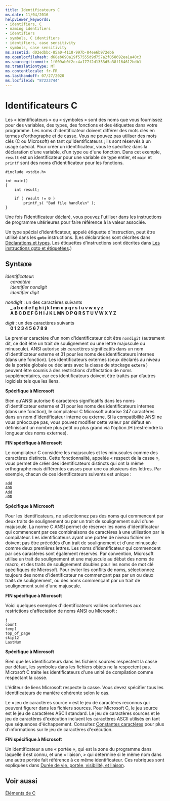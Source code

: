 ```yaml
---
title: Identificateurs C
ms.date: 11/04/2016
helpviewer_keywords:
- identifiers, C
- naming identifiers
- identifiers
- symbols, C identifiers
- identifiers, case sensitivity
- symbols, case sensitivity
ms.assetid: d02edbbc-85a0-4118-997b-84ee6b972eb6
ms.openlocfilehash: d68eb690a19f57555d9d757a2f058692ea1a40c3
ms.sourcegitcommit: 1f009ab0f2cc4a177f2d1353d5a38f164612bdb1
ms.translationtype: MT
ms.contentlocale: fr-FR
ms.lasthandoff: 07/27/2020
ms.locfileid: "87223744"
---
```

# <a name="c-identifiers"></a>Identificateurs C

Les « identificateurs » ou « symboles » sont des noms que vous fournissez pour des variables, des types, des fonctions et des étiquettes dans votre programme. Les noms d'identificateur doivent différer des mots clés en termes d'orthographe et de casse. Vous ne pouvez pas utiliser des mots clés (C ou Microsoft) en tant qu'identificateurs ; ils sont réservés à un usage spécial. Pour créer un identificateur, vous le spécifiez dans la déclaration d'une variable, d'un type ou d'une fonction. Dans cet exemple, `result` est un identificateur pour une variable de type entier, et `main` et `printf` sont des noms d'identificateur pour les fonctions.

```
#include <stdio.h>

int main()
{
    int result;

    if ( result != 0 )
        printf_s( "Bad file handle\n" );
}
```

Une fois l'identificateur déclaré, vous pouvez l'utiliser dans les instructions de programme ultérieures pour faire référence à la valeur associée.

Un type spécial d’identificateur, appelé étiquette d’instruction, peut être utilisé dans les **`goto`** instructions. (Les déclarations sont décrites dans [Déclarations et types](../c-language/declarations-and-types.md). Les étiquettes d'instructions sont décrites dans [Les instructions goto et étiquetées](../c-language/goto-and-labeled-statements-c.md).)

## <a name="syntax"></a>Syntaxe

*identificateur*:<br/>
&nbsp;&nbsp;&nbsp;&nbsp;*caractère*<br/>
&nbsp;&nbsp;&nbsp;&nbsp;*identifier* *nondigit*<br/>
&nbsp;&nbsp;&nbsp;&nbsp;*identifier* *digit*

*nondigit* : un des caractères suivants<br/>
&nbsp;&nbsp;&nbsp;&nbsp;**_ a b c d e f g h i j k l mn o p q r s t u v w x y z**<br/>
&nbsp;&nbsp;&nbsp;&nbsp;**A B C D E F G H I J K L MN O P Q R S T U V W X Y Z**

*digit* : un des caractères suivants<br/>
&nbsp;&nbsp;&nbsp;&nbsp;**0 1 2 3 4 5 6 7 8 9**

Le premier caractère d'un nom d'identificateur doit être `nondigit` (autrement dit, ce doit être un trait de soulignement ou une lettre majuscule ou minuscule). ANSI autorise six caractères significatifs dans un nom d'identificateur externe et 31 pour les noms des identificateurs internes (dans une fonction). Les identificateurs externes (ceux déclarés au niveau de la portée globale ou déclarés avec la classe de stockage **`extern`** ) peuvent être soumis à des restrictions d’affectation de noms supplémentaires, car ces identificateurs doivent être traités par d’autres logiciels tels que les liens.

**Spécifique à Microsoft**

Bien qu'ANSI autorise 6 caractères significatifs dans les noms d'identificateur externe et 31 pour les noms des identificateurs internes (dans une fonction), le compilateur C Microsoft autorise 247 caractères dans un nom d'identificateur interne ou externe. Si la compatibilité ANSI ne vous préoccupe pas, vous pouvez modifier cette valeur par défaut en définissant un nombre plus petit ou plus grand via l'option /H (restreindre la longueur des noms externes).

**FIN spécifique à Microsoft**

Le compilateur C considère les majuscules et les minuscules comme des caractères distincts. Cette fonctionnalité, appelée « respect de la casse », vous permet de créer des identificateurs distincts qui ont la même orthographe mais différentes casses pour une ou plusieurs des lettres. Par exemple, chacun de ces identificateurs suivants est unique :

```
add
ADD
Add
aDD
```

**Spécifique à Microsoft**

Pour les identificateurs, ne sélectionnez pas des noms qui commencent par deux traits de soulignement ou par un trait de soulignement suivi d'une majuscule. La norme C ANSI permet de réserver les noms d'identificateur qui commencent par ces combinaisons de caractères à une utilisation par le compilateur. Les identificateurs ayant une portée de niveau fichier ne doivent pas être précédés d'un trait de soulignement et d'une minuscule comme deux premières lettres. Les noms d'identificateur qui commencent par ces caractères sont également réservés. Par convention, Microsoft utilise un trait de soulignement et une majuscule au début des noms de macro, et des traits de soulignement doubles pour les noms de mot clé spécifiques de Microsoft. Pour éviter les conflits de noms, sélectionnez toujours des noms d'identificateur ne commençant pas par un ou deux traits de soulignement, ou des noms commençant par un trait de soulignement suivi d'une majuscule.

**FIN spécifique à Microsoft**

Voici quelques exemples d'identificateurs valides conformes aux restrictions d'affectation de noms ANSI ou Microsoft :

```
j
count
temp1
top_of_page
skip12
LastNum
```

**Spécifique à Microsoft**

Bien que les identificateurs dans les fichiers sources respectent la casse par défaut, les symboles dans les fichiers objets ne la respectent pas. Microsoft C traite les identificateurs d'une unité de compilation comme respectant la casse.

L'éditeur de liens Microsoft respecte la casse. Vous devez spécifier tous les identificateurs de manière cohérente selon le cas.

Le « jeu de caractères source » est le jeu de caractères reconnus qui peuvent figurer dans les fichiers sources. Pour Microsoft C, le jeu source est le jeu de caractères ASCII standard. Le jeu de caractères sources et le jeu de caractères d'exécution incluent les caractères ASCII utilisés en tant que séquences d'échappement. Consultez [Constantes caractères](../c-language/c-character-constants.md) pour plus d'informations sur le jeu de caractères d'exécution.

**FIN spécifique à Microsoft**

Un identificateur a une « portée », qui est la zone du programme dans laquelle il est connu, et une « liaison, » qui détermine si le même nom dans une autre portée fait référence à ce même identificateur. Ces rubriques sont expliquées dans [Durée de vie, portée, visibilité, et liaison](../c-language/lifetime-scope-visibility-and-linkage.md).

## <a name="see-also"></a>Voir aussi

[Éléments de C](../c-language/elements-of-c.md)
